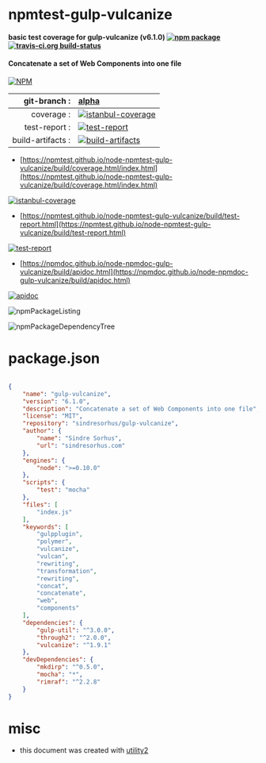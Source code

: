 # npmtest-gulp-vulcanize

#### basic test coverage for  gulp-vulcanize (v6.1.0)  [![npm package](https://img.shields.io/npm/v/npmtest-gulp-vulcanize.svg?style=flat-square)](https://www.npmjs.org/package/npmtest-gulp-vulcanize) [![travis-ci.org build-status](https://api.travis-ci.org/npmtest/node-npmtest-gulp-vulcanize.svg)](https://travis-ci.org/npmtest/node-npmtest-gulp-vulcanize)

#### Concatenate a set of Web Components into one file

[![NPM](https://nodei.co/npm/gulp-vulcanize.png?downloads=true&downloadRank=true&stars=true)](https://www.npmjs.com/package/gulp-vulcanize)

| git-branch : | [alpha](https://github.com/npmtest/node-npmtest-gulp-vulcanize/tree/alpha)|
|--:|:--|
| coverage : | [![istanbul-coverage](https://npmtest.github.io/node-npmtest-gulp-vulcanize/build/coverage.badge.svg)](https://npmtest.github.io/node-npmtest-gulp-vulcanize/build/coverage.html/index.html)|
| test-report : | [![test-report](https://npmtest.github.io/node-npmtest-gulp-vulcanize/build/test-report.badge.svg)](https://npmtest.github.io/node-npmtest-gulp-vulcanize/build/test-report.html)|
| build-artifacts : | [![build-artifacts](https://npmtest.github.io/node-npmtest-gulp-vulcanize/glyphicons_144_folder_open.png)](https://github.com/npmtest/node-npmtest-gulp-vulcanize/tree/gh-pages/build)|

- [https://npmtest.github.io/node-npmtest-gulp-vulcanize/build/coverage.html/index.html](https://npmtest.github.io/node-npmtest-gulp-vulcanize/build/coverage.html/index.html)

[![istanbul-coverage](https://npmtest.github.io/node-npmtest-gulp-vulcanize/build/screenCapture.buildCi.browser.%252Ftmp%252Fbuild%252Fcoverage.lib.html.png)](https://npmtest.github.io/node-npmtest-gulp-vulcanize/build/coverage.html/index.html)

- [https://npmtest.github.io/node-npmtest-gulp-vulcanize/build/test-report.html](https://npmtest.github.io/node-npmtest-gulp-vulcanize/build/test-report.html)

[![test-report](https://npmtest.github.io/node-npmtest-gulp-vulcanize/build/screenCapture.buildCi.browser.%252Ftmp%252Fbuild%252Ftest-report.html.png)](https://npmtest.github.io/node-npmtest-gulp-vulcanize/build/test-report.html)

- [https://npmdoc.github.io/node-npmdoc-gulp-vulcanize/build/apidoc.html](https://npmdoc.github.io/node-npmdoc-gulp-vulcanize/build/apidoc.html)

[![apidoc](https://npmdoc.github.io/node-npmdoc-gulp-vulcanize/build/screenCapture.buildCi.browser.%252Ftmp%252Fbuild%252Fapidoc.html.png)](https://npmdoc.github.io/node-npmdoc-gulp-vulcanize/build/apidoc.html)

![npmPackageListing](https://npmtest.github.io/node-npmtest-gulp-vulcanize/build/screenCapture.npmPackageListing.svg)

![npmPackageDependencyTree](https://npmtest.github.io/node-npmtest-gulp-vulcanize/build/screenCapture.npmPackageDependencyTree.svg)



# package.json

```json

{
    "name": "gulp-vulcanize",
    "version": "6.1.0",
    "description": "Concatenate a set of Web Components into one file",
    "license": "MIT",
    "repository": "sindresorhus/gulp-vulcanize",
    "author": {
        "name": "Sindre Sorhus",
        "url": "sindresorhus.com"
    },
    "engines": {
        "node": ">=0.10.0"
    },
    "scripts": {
        "test": "mocha"
    },
    "files": [
        "index.js"
    ],
    "keywords": [
        "gulpplugin",
        "polymer",
        "vulcanize",
        "vulcan",
        "rewriting",
        "transformation",
        "rewriting",
        "concat",
        "concatenate",
        "web",
        "components"
    ],
    "dependencies": {
        "gulp-util": "^3.0.0",
        "through2": "^2.0.0",
        "vulcanize": "^1.9.1"
    },
    "devDependencies": {
        "mkdirp": "^0.5.0",
        "mocha": "*",
        "rimraf": "^2.2.8"
    }
}
```



# misc
- this document was created with [utility2](https://github.com/kaizhu256/node-utility2)
